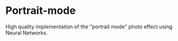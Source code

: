 # Portrait-mode
High quality implementation of the "portrait mode" photo effect using Neural Networks.
